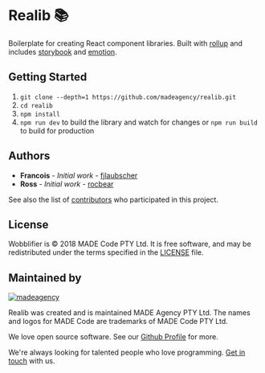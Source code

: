 # Realib 📚

Boilerplate for creating React component libraries. Built with [rollup](https://github.com/rollup/rollup) and includes [storybook](https://github.com/storybooks/storybook) and [emotion](https://github.com/emotion-js/emotion).

## Getting Started

1. `git clone --depth=1 https://github.com/madeagency/realib.git`
2. `cd realib`
3. `npm install`
4. `npm run dev` to build the library and watch for changes or `npm run build` to build for production

## Authors

* **Francois** - *Initial work* - [fjlaubscher](https://github.com/fjlaubscher)
* **Ross** - *Initial work* - [rocbear](https://github.com/rocbear)

See also the list of [contributors](https://github.com/madeagency/realib/graphs/contributors) who participated in this project.

License
-------

Wobblifier is © 2018 MADE Code PTY Ltd.
It is free software, and may be redistributed under the terms specified in the [LICENSE] file.

[LICENSE]: LICENSE

Maintained by
----------------

[![madeagency](https://www.madecode.co.za/assets/animated-logo.gif)](https://www.madecode.co.za?utm_source=github)

Realib was created and is maintained MADE Agency PTY Ltd.
The names and logos for MADE Code are trademarks of MADE Code PTY Ltd.

We love open source software. See our [Github Profile](https://github.com/madeagency) for more.

We're always looking for talented people who love programming. [Get in touch] with us.

[Get in touch]: https://www.madecode.co.za?utm_source=github
